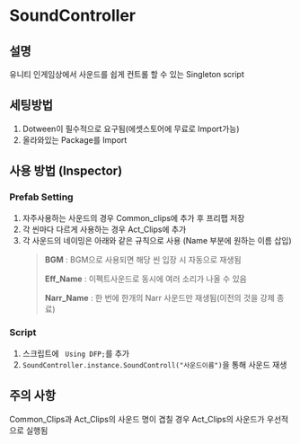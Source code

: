# SoundController

## 설명
유니티 인게임상에서 사운드를 쉽게 컨트롤 할 수 있는 Singleton script

## 세팅방법
1. Dotween이 필수적으로 요구됨(에셋스토어에 무료로 Import가능)
2. 올라와있는 Package를 Import

## 사용 방법 (Inspector)
### Prefab Setting
1. 자주사용하는 사운드의 경우 Common_clips에 추가 후 프리팹 저장
2. 각 씬마다 다르게 사용하는 경우 Act_Clips에 추가
3. 각 사운드의 네이밍은 아래와 같은 규칙으로 사용 (Name 부분에 원하는 이름 삽입)
    > **BGM** : BGM으로 사용되면 해당 씬 입장 시 자동으로 재생됨
    > 
    > **Eff_Name** : 이펙트사운드로 동시에 여러 소리가 나올 수 있음
    > 
    > **Narr_Name** : 한 번에 한개의 Narr 사운드만 재생됨(이전의 것을 강제 종료)

### Script
1. 스크립트에 ``` Using DFP;```를 추가
2. ``` SoundController.instance.SoundControll("사운드이름") ```을 통해 사운드 재생

## 주의 사항
Common_Clips과 Act_Clips의 사운드 명이 겹칠 경우 Act_Clips의 사운드가 우선적으로 실행됨

